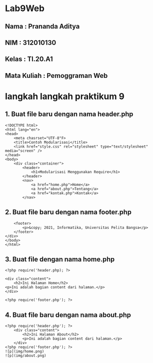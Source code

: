 # Lab9Web

## Nama : Prananda Aditya

## NIM : 312010130

## Kelas : TI.20.A1

## Mata Kuliah : Pemoggraman Web

# langkah langkah praktikum 9

## 1. Buat file baru dengan nama header.php

```
<!DOCTYPE html>
<html lang="en">
<head>
    <meta chasrset="UTF-8"F>
    <title>Contoh Modularisasi</title>
    <link href="style.css" rel="stylesheet" type="text/stylesheet" media="screen" />
</head>
<body>
    <div class="container">
        <header>
            <h1>Modularisasi Menggunakan Require</h1>
        </header>
        <nav>
            <a href="home.php">Home</a>
            <a href="about.php">Tentang</a>
            <a href="kontak.php">Kontak</a>
        </nav>
```

## 2. Buat file baru dengan nama footer.php

```
    <footer>
        <p>&copy; 2021, Informatika, Universitas Pelita Bangsa</p>
    </footer>
</div>
</body>
</html>
```

## 3. Buat file dengan nama home.php

```
<?php require('header.php); ?>

<div class="content">
    <h2>Ini Halaman Home</h2>
<p>Ini adalah bagian content dari halaman.</p>
</div>

<?php require('footer.php'); ?>
```

## 4. Buat file baru dengan nama about.php

```
<?php require('header.php'); ?>
    <div class="content">
        <h2>Ini Halaman About</h2>
        <p>Ini adalah bagian content dari halaman.</p>
    </div>
<?php require('footer.php'); ?>
![p](img/home.png)
![p](img/about.png)
```
